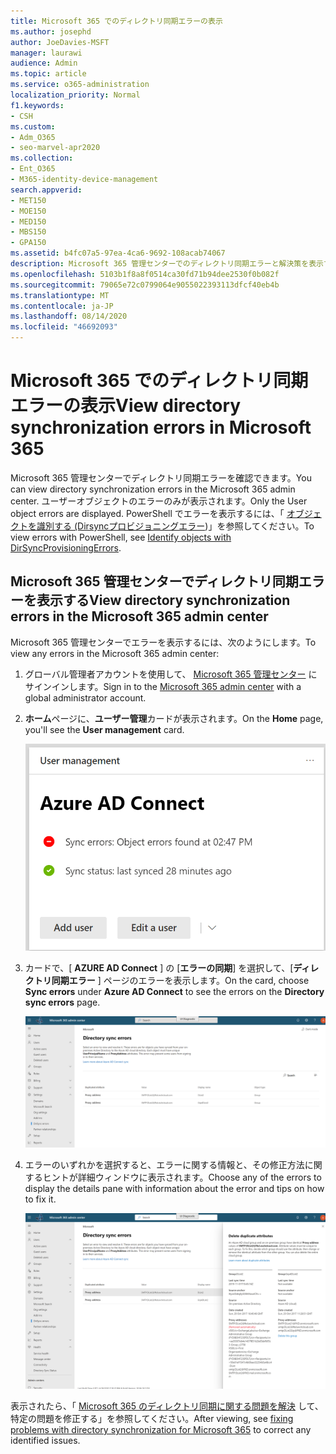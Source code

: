 ```yaml
---
title: Microsoft 365 でのディレクトリ同期エラーの表示
ms.author: josephd
author: JoeDavies-MSFT
manager: laurawi
audience: Admin
ms.topic: article
ms.service: o365-administration
localization_priority: Normal
f1.keywords:
- CSH
ms.custom:
- Adm_O365
- seo-marvel-apr2020
ms.collection:
- Ent_O365
- M365-identity-device-management
search.appverid:
- MET150
- MOE150
- MED150
- MBS150
- GPA150
ms.assetid: b4fc07a5-97ea-4ca6-9692-108acab74067
description: Microsoft 365 管理センターでのディレクトリ同期エラーと解決策を表示する方法について説明します。
ms.openlocfilehash: 5103b1f8a8f0514ca30fd71b94dee2530f0b082f
ms.sourcegitcommit: 79065e72c0799064e9055022393113dfcf40eb4b
ms.translationtype: MT
ms.contentlocale: ja-JP
ms.lasthandoff: 08/14/2020
ms.locfileid: "46692093"
---
```

# <a name="view-directory-synchronization-errors-in-microsoft-365"></a><span data-ttu-id="7ea41-103">Microsoft 365 でのディレクトリ同期エラーの表示</span><span class="sxs-lookup"><span data-stu-id="7ea41-103">View directory synchronization errors in Microsoft 365</span></span>

<span data-ttu-id="7ea41-104">Microsoft 365 管理センターでディレクトリ同期エラーを確認できます。</span><span class="sxs-lookup"><span data-stu-id="7ea41-104">You can view directory synchronization errors in the Microsoft 365 admin center.</span></span> <span data-ttu-id="7ea41-105">ユーザーオブジェクトのエラーのみが表示されます。</span><span class="sxs-lookup"><span data-stu-id="7ea41-105">Only the User object errors are displayed.</span></span> <span data-ttu-id="7ea41-106">PowerShell でエラーを表示するには、「 [オブジェクトを識別する (Dirsyncプロビジョニングエラー](https://docs.microsoft.com/azure/active-directory/hybrid/how-to-connect-syncservice-duplicate-attribute-resiliency))」を参照してください。</span><span class="sxs-lookup"><span data-stu-id="7ea41-106">To view errors with PowerShell, see [Identify objects with DirSyncProvisioningErrors](https://docs.microsoft.com/azure/active-directory/hybrid/how-to-connect-syncservice-duplicate-attribute-resiliency).</span></span>

## <a name="view-directory-synchronization-errors-in-the-microsoft-365-admin-center"></a><span data-ttu-id="7ea41-107">Microsoft 365 管理センターでディレクトリ同期エラーを表示する</span><span class="sxs-lookup"><span data-stu-id="7ea41-107">View directory synchronization errors in the Microsoft 365 admin center</span></span>

<span data-ttu-id="7ea41-108">Microsoft 365 管理センターでエラーを表示するには、次のようにします。</span><span class="sxs-lookup"><span data-stu-id="7ea41-108">To view any errors in the Microsoft 365 admin center:</span></span>
  
1. <span data-ttu-id="7ea41-109">グローバル管理者アカウントを使用して、 [Microsoft 365 管理センター](https://admin.microsoft.com) にサインインします。</span><span class="sxs-lookup"><span data-stu-id="7ea41-109">Sign in to the [Microsoft 365 admin center](https://admin.microsoft.com) with a global administrator account.</span></span> 
    
2. <span data-ttu-id="7ea41-110">**ホーム**ページに、**ユーザー管理**カードが表示されます。</span><span class="sxs-lookup"><span data-stu-id="7ea41-110">On the **Home** page, you'll see the **User management** card.</span></span> 
    
    ![Microsoft 365 管理センターのユーザー管理カード](../media/060006e9-de61-49d5-8979-e77cda198e71.png)
  
3. <span data-ttu-id="7ea41-112">カードで、[ **AZURE AD Connect** ] の [**エラーの同期**] を選択して、[**ディレクトリ同期エラー** ] ページのエラーを表示します。</span><span class="sxs-lookup"><span data-stu-id="7ea41-112">On the card, choose **Sync errors** under **Azure AD Connect** to see the errors on the **Directory sync errors** page.</span></span>   
    
    ![ディレクトリ同期エラーページの例](../media/882094a3-80d3-4aae-b90b-78b27047974c.png)

4. <span data-ttu-id="7ea41-114">エラーのいずれかを選択すると、エラーに関する情報と、その修正方法に関するヒントが詳細ウィンドウに表示されます。</span><span class="sxs-lookup"><span data-stu-id="7ea41-114">Choose any of the errors to display the details pane with information about the error and tips on how to fix it.</span></span>

   ![ディレクトリ同期エラーの詳細例](../media/a6e302d4-6be7-4e3a-b4b5-81c5a2c02952.png)
  
<span data-ttu-id="7ea41-116">表示されたら、「 [Microsoft 365 のディレクトリ同期に関する問題を解決](fix-problems-with-directory-synchronization.md) して、特定の問題を修正する」を参照してください。</span><span class="sxs-lookup"><span data-stu-id="7ea41-116">After viewing, see [fixing problems with directory synchronization for Microsoft 365](fix-problems-with-directory-synchronization.md) to correct any identified issues.</span></span>

